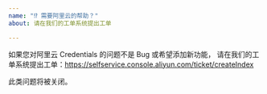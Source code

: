 ```yaml
---
name: "⁉️ 需要阿里云的帮助？"
about: 请在我们的工单系统提出工单

---
```


如果您对阿里云 Credentials 的问题不是 Bug 或希望添加新功能，
请在我们的工单系统提出工单：https://selfservice.console.aliyun.com/ticket/createIndex

此类问题将被关闭。